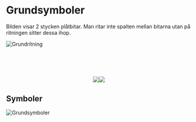 # Grundsymboler

Bilden visar 2 stycken plåtbitar. Man ritar inte spalten mellan bitarna utan på ritningen sitter dessa ihop.

![Grundritning](grundritning.jpg)

<div style="display:flex; margin-top:5rem; margin-bottom: 2rem; align-items: center;
  justify-content: center;">
    <div><img src="referenslinje.png"></div>
    <div><img src="reflinjedeltalj.png"></div>
</div>

## Symboler

![Grundsymboler](grundsymboler.jpg)
